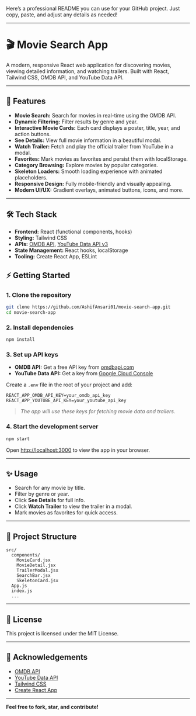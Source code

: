 Here’s a professional README you can use for your GitHub project. Just copy, paste, and adjust any details as needed!

---

# 🎬 Movie Search App

A modern, responsive React web application for discovering movies, viewing detailed information, and watching trailers. Built with React, Tailwind CSS, OMDB API, and YouTube Data API.

---

## 🚀 Features

- **Movie Search:** Search for movies in real-time using the OMDB API.
- **Dynamic Filtering:** Filter results by genre and year.
- **Interactive Movie Cards:** Each card displays a poster, title, year, and action buttons.
- **See Details:** View full movie information in a beautiful modal.
- **Watch Trailer:** Fetch and play the official trailer from YouTube in a modal.
- **Favorites:** Mark movies as favorites and persist them with localStorage.
- **Category Browsing:** Explore movies by popular categories.
- **Skeleton Loaders:** Smooth loading experience with animated placeholders.
- **Responsive Design:** Fully mobile-friendly and visually appealing.
- **Modern UI/UX:** Gradient overlays, animated buttons, icons, and more.

---

## 🛠️ Tech Stack

- **Frontend:** React (functional components, hooks)
- **Styling:** Tailwind CSS
- **APIs:** [OMDB API](https://www.omdbapi.com/), [YouTube Data API v3](https://developers.google.com/youtube/v3)
- **State Management:** React hooks, localStorage
- **Tooling:** Create React App, ESLint

## ⚡ Getting Started

### 1. **Clone the repository**
```bash
git clone https://github.com/AshifAnsari01/movie-search-app.git
cd movie-search-app
```

### 2. **Install dependencies**
```bash
npm install
```

### 3. **Set up API keys**

- **OMDB API:** Get a free API key from [omdbapi.com](https://www.omdbapi.com/apikey.aspx)
- **YouTube Data API:** Get a key from [Google Cloud Console](https://console.developers.google.com/)

Create a `.env` file in the root of your project and add:
```
REACT_APP_OMDB_API_KEY=your_omdb_api_key
REACT_APP_YOUTUBE_API_KEY=your_youtube_api_key
```

> _The app will use these keys for fetching movie data and trailers._

### 4. **Start the development server**
```bash
npm start
```
Open [http://localhost:3000](http://localhost:3000) to view the app in your browser.

---

## ✨ Usage

- Search for any movie by title.
- Filter by genre or year.
- Click **See Details** for full info.
- Click **Watch Trailer** to view the trailer in a modal.
- Mark movies as favorites for quick access.

---

## 📂 Project Structure

```
src/
  components/
    MovieCard.jsx
    MovieDetail.jsx
    TrailerModal.jsx
    SearchBar.jsx
    SkeletonCard.jsx
  App.js
  index.js
  ...
```

---

## 📝 License

This project is licensed under the MIT License.

---

## 🙌 Acknowledgements

- [OMDB API](https://www.omdbapi.com/)
- [YouTube Data API](https://developers.google.com/youtube/v3)
- [Tailwind CSS](https://tailwindcss.com/)
- [Create React App](https://create-react-app.dev/)

---

**Feel free to fork, star, and contribute!**
